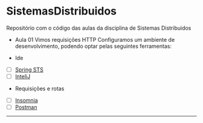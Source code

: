 # SistemasDistribuidos
Repositório com o código das aulas da disciplina de Sistemas Distribuidos

 - Aula 01
  Vimos requisições HTTP
  Configuramos um ambiente de desenvolvimento, podendo optar pelas seguintes ferramentas:
  
 - Ide
 - [ ] [Spring STS](https://spring.io/tools)
 - [ ] [InteliJ](https://www.jetbrains.com/pt-br/idea/download/#section=windows)

 - Requisições e rotas
 - [ ] [Insomnia](https://insomnia.rest/download/)
 - [ ] [Postman](https://www.postman.com/downloads/)
-------
